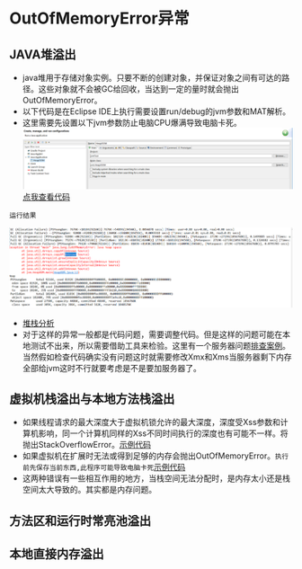 # OutOfMemoryError异常

## JAVA堆溢出

   - java堆用于存储对象实例。只要不断的创建对象，并保证对象之间有可达的路径。这些对象就不会被GC给回收，当达到一定的量时就会抛出OutOfMemoryError。
   - 以下代码是在Eclipse IDE上执行需要设置run/debug的jvm参数和MAT解析。
   - 这里需要先设置以下jvm参数防止电脑CPU爆满导致电脑卡死。
   ![](../../phone/b.png)
   [点我查看代码](../../jvm/src/jvm/HeapOOM.java)
   
    运行结果
   ![](../../phone/c.jpg)
   - [堆栈分析](堆栈分析.md)
   - 对于这样的异常一般都是代码问题，需要调整代码。但是这样的问题可能在本地测试不出来，所以需要借助工具来检验。这里有一个服务器问题[排查案例](JVMOutOfMemorySolve.md)。当然假如检查代码确实没有问题这时就需要修改Xmx和Xms当服务器剩下内存全部给jvm这时不行就要考虑是不是要加服务器了。   

## 虚拟机栈溢出与本地方法栈溢出

   - 如果线程请求的最大深度大于虚拟机锁允许的最大深度，深度受Xss参数和计算机影响，同一个计算机同样的Xss不同时间执行的深度也有可能不一样。将抛出StackOverflowError。[示例代码](../../jvm/src/jvm/VMStackError.java)
   - 如果虚拟机在扩展时无法或得到足够的内存会抛出OutOfMemoryError。`执行前先保存当前东西,此程序可能导致电脑卡死`[示例代码](../../jvm/src/jvm/VirtualMemory.java)
   - 这两种错误有一些相互作用的地方，当栈空间无法分配时，是内存太小还是栈空间太大导致的。其实都是内存问题。
   
## 方法区和运行时常亮池溢出


## 本地直接内存溢出